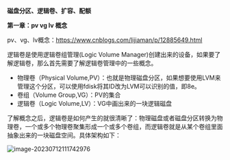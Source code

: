 **磁盘分区、逻辑卷、扩容、配额**

**第一章：pv vg lv 概念**

pv、vg、lv概念：https://www.cnblogs.com/lijiaman/p/12885649.html

逻辑卷是使用逻辑卷组管理(Logic Volume Manager)创建出来的设备，如果要了解逻辑卷，那么首先需要了解逻辑卷管理中的一些概念。

- 物理卷（Physical Volume,PV）：也就是物理磁盘分区，如果想要使用LVM来管理这个分区，可以使用fdisk将其ID改为LVM可以识别的值，即8e。
- 卷组（Volume Group,VG）：PV的集合
- 逻辑卷（Logic Volume,LV）：VG中画出来的一块逻辑磁盘

了解概念之后，逻辑卷是如何产生的就很清晰了：物理磁盘或者磁盘分区转换为物理卷，一个或多个物理卷聚集形成一个或多个卷组，而逻辑卷就是从某个卷组里面抽象出来的一块磁盘空间。具体架构如下：

![image-20230712111742976](C:\Users\houlj\AppData\Roaming\Typora\typora-user-images\image-20230712111742976.png)

